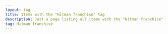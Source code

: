 ```yaml
---
layout: tag
title: Items with the "Hitman franchise" tag
description: Just a page listing all items with the "Hitman franchise" tag
tag: Hitman franchise
---
```

